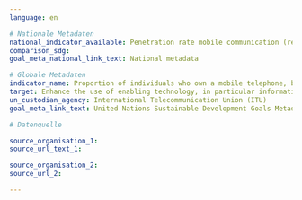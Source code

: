```yaml
---
language: en

# Nationale Metadaten
national_indicator_available: Penetration rate mobile communication (related to the population)
comparison_sdg:
goal_meta_national_link_text: National metadata

# Globale Metadaten
indicator_name: Proportion of individuals who own a mobile telephone, by sex <br> Private households with at least one mobile phone
target: Enhance the use of enabling technology, in particular information and communications technology, to promote the empowerment of women
un_custodian_agency: International Telecommunication Union (ITU)
goal_meta_link_text: United Nations Sustainable Development Goals Metadata

# Datenquelle

source_organisation_1:
source_url_text_1:

source_organisation_2:
source_url_2:

---
```

